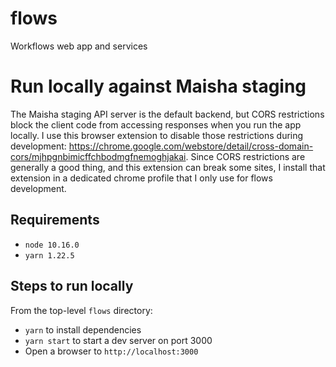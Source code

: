 # flows
Workflows web app and services

# Run locally against Maisha staging
The Maisha staging API server is the default backend, but CORS restrictions block the client code from accessing responses when you run the app locally. I use this browser extension to disable those restrictions during development: https://chrome.google.com/webstore/detail/cross-domain-cors/mjhpgnbimicffchbodmgfnemoghjakai. Since CORS restrictions are generally a good thing, and this extension can break some sites, I install that extension in a dedicated chrome profile that I only use for flows development.

## Requirements
* `node 10.16.0`
* `yarn 1.22.5`

## Steps to run locally
From the top-level `flows` directory:
* `yarn` to install dependencies
* `yarn start` to start a dev server on port 3000
* Open a browser to `http://localhost:3000`
